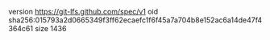 version https://git-lfs.github.com/spec/v1
oid sha256:015793a2d0665349f3ff62ecaefc1f6f45a7a704b8e152ac6a14de47f4364c61
size 1436
